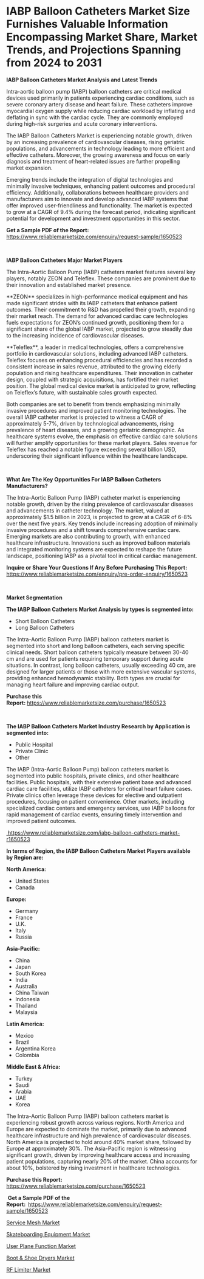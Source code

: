 <p><h1>IABP Balloon Catheters Market Size Furnishes Valuable Information Encompassing Market Share, Market Trends, and Projections Spanning from 2024 to 2031</h1></p><p><strong>IABP Balloon Catheters Market Analysis and Latest Trends</strong></p>
<p><p>Intra-aortic balloon pump (IABP) balloon catheters are critical medical devices used primarily in patients experiencing cardiac conditions, such as severe coronary artery disease and heart failure. These catheters improve myocardial oxygen supply while reducing cardiac workload by inflating and deflating in sync with the cardiac cycle. They are commonly employed during high-risk surgeries and acute coronary interventions.</p><p>The IABP Balloon Catheters Market is experiencing notable growth, driven by an increasing prevalence of cardiovascular diseases, rising geriatric populations, and advancements in technology leading to more efficient and effective catheters. Moreover, the growing awareness and focus on early diagnosis and treatment of heart-related issues are further propelling market expansion.</p><p>Emerging trends include the integration of digital technologies and minimally invasive techniques, enhancing patient outcomes and procedural efficiency. Additionally, collaborations between healthcare providers and manufacturers aim to innovate and develop advanced IABP systems that offer improved user-friendliness and functionality. The market is expected to grow at a CAGR of 9.4% during the forecast period, indicating significant potential for development and investment opportunities in this sector.</p></p>
<p><strong>Get a Sample PDF of the Report:&nbsp;</strong> <a href="https://www.reliablemarketsize.com/enquiry/request-sample/1650523?utm_campaign=1131&utm_medium=2&utm_source=Github&utm_content=ia&utm_term=26092024&utm_id=iabp-balloon-catheters">https://www.reliablemarketsize.com/enquiry/request-sample/1650523</a></p>
<p>&nbsp;</p>
<p><strong>IABP Balloon Catheters Major Market Players</strong></p>
<p><p>The Intra-Aortic Balloon Pump (IABP) catheters market features several key players, notably ZEON and Teleflex. These companies are prominent due to their innovation and established market presence. </p><p>**ZEON** specializes in high-performance medical equipment and has made significant strides with its IABP catheters that enhance patient outcomes. Their commitment to R&D has propelled their growth, expanding their market reach. The demand for advanced cardiac care technologies fuels expectations for ZEON’s continued growth, positioning them for a significant share of the global IABP market, projected to grow steadily due to the increasing incidence of cardiovascular diseases.</p><p>**Teleflex**, a leader in medical technologies, offers a comprehensive portfolio in cardiovascular solutions, including advanced IABP catheters. Teleflex focuses on enhancing procedural efficiencies and has recorded a consistent increase in sales revenue, attributed to the growing elderly population and rising healthcare expenditures. Their innovation in catheter design, coupled with strategic acquisitions, has fortified their market position. The global medical device market is anticipated to grow, reflecting on Teleflex’s future, with sustainable sales growth expected.</p><p>Both companies are set to benefit from trends emphasizing minimally invasive procedures and improved patient monitoring technologies. The overall IABP catheter market is projected to witness a CAGR of approximately 5-7%, driven by technological advancements, rising prevalence of heart diseases, and a growing geriatric demographic. As healthcare systems evolve, the emphasis on effective cardiac care solutions will further amplify opportunities for these market players. Sales revenue for Teleflex has reached a notable figure exceeding several billion USD, underscoring their significant influence within the healthcare landscape.</p></p>
<p>&nbsp;</p>
<p><strong>What Are The Key Opportunities For IABP Balloon Catheters Manufacturers?</strong></p>
<p><p>The Intra-Aortic Balloon Pump (IABP) catheter market is experiencing notable growth, driven by the rising prevalence of cardiovascular diseases and advancements in catheter technology. The market, valued at approximately $1.5 billion in 2023, is projected to grow at a CAGR of 6-8% over the next five years. Key trends include increasing adoption of minimally invasive procedures and a shift towards comprehensive cardiac care. Emerging markets are also contributing to growth, with enhanced healthcare infrastructure. Innovations such as improved balloon materials and integrated monitoring systems are expected to reshape the future landscape, positioning IABP as a pivotal tool in critical cardiac management.</p></p>
<p><strong>Inquire or Share Your Questions If Any Before Purchasing This Report:</strong> <a href="https://www.reliablemarketsize.com/enquiry/pre-order-enquiry/1650523?utm_campaign=1131&utm_medium=2&utm_source=Github&utm_content=ia&utm_term=26092024&utm_id=iabp-balloon-catheters">https://www.reliablemarketsize.com/enquiry/pre-order-enquiry/1650523</a></p>
<p>&nbsp;</p>
<p><strong>Market Segmentation</strong></p>
<p><strong>The IABP Balloon Catheters Market Analysis by types is segmented into:</strong></p>
<p><ul><li>Short Balloon Catheters</li><li>Long Balloon Catheters</li></ul></p>
<p><p>The Intra-Aortic Balloon Pump (IABP) balloon catheters market is segmented into short and long balloon catheters, each serving specific clinical needs. Short balloon catheters typically measure between 30-40 cm and are used for patients requiring temporary support during acute situations. In contrast, long balloon catheters, usually exceeding 40 cm, are designed for larger patients or those with more extensive vascular systems, providing enhanced hemodynamic stability. Both types are crucial for managing heart failure and improving cardiac output.</p></p>
<p><strong>Purchase this Report:&nbsp;</strong><a href="https://www.reliablemarketsize.com/purchase/1650523?utm_campaign=1131&utm_medium=2&utm_source=Github&utm_content=ia&utm_term=26092024&utm_id=iabp-balloon-catheters">https://www.reliablemarketsize.com/purchase/1650523</a></p>
<p>&nbsp;</p>
<p><strong>The IABP Balloon Catheters Market Industry Research by Application is segmented into:</strong></p>
<p><ul><li>Public Hospital</li><li>Private Clinic</li><li>Other</li></ul></p>
<p><p>The IABP (Intra-Aortic Balloon Pump) balloon catheters market is segmented into public hospitals, private clinics, and other healthcare facilities. Public hospitals, with their extensive patient base and advanced cardiac care facilities, utilize IABP catheters for critical heart failure cases. Private clinics often leverage these devices for elective and outpatient procedures, focusing on patient convenience. Other markets, including specialized cardiac centers and emergency services, use IABP balloons for rapid management of cardiac events, ensuring timely intervention and improved patient outcomes.</p></p>
<p><a href="https://www.reliablemarketsize.com/iabp-balloon-catheters-market-r1650523?utm_campaign=1131&utm_medium=2&utm_source=Github&utm_content=ia&utm_term=26092024&utm_id=iabp-balloon-catheters">&nbsp;https://www.reliablemarketsize.com/iabp-balloon-catheters-market-r1650523</a></p>
<p><strong>In terms of Region, the IABP Balloon Catheters Market Players available by Region are:</strong></p>
<p>
    <p> <strong> North America: </strong>
        <ul>
            <li>United States</li>
            <li>Canada</li>
        </ul>
        </p> 
    <p> <strong> Europe: </strong>
        <ul>
            <li>Germany</li>
            <li>France</li>
            <li>U.K.</li>
            <li>Italy</li>
            <li>Russia</li>
        </ul>
        </p> 
    <p> <strong> Asia-Pacific: </strong>
        <ul>
            <li>China</li>
            <li>Japan</li>
            <li>South Korea</li>
            <li>India</li>
            <li>Australia</li>
            <li>China Taiwan</li>
            <li>Indonesia</li>
            <li>Thailand</li>
            <li>Malaysia</li>
        </ul>
        </p> 
    <p> <strong> Latin America: </strong>
        <ul>
            <li>Mexico</li>
            <li>Brazil</li>
            <li>Argentina Korea</li>
            <li>Colombia</li>
        </ul>
        </p> 
    <p> <strong> Middle East & Africa: </strong>
        <ul>
            <li>Turkey</li>
            <li>Saudi</li>
            <li>Arabia</li>
            <li>UAE</li>
            <li>Korea</li>
        </ul>
    </p>
    </p>
<p><p>The Intra-Aortic Balloon Pump (IABP) balloon catheters market is experiencing robust growth across various regions. North America and Europe are expected to dominate the market, primarily due to advanced healthcare infrastructure and high prevalence of cardiovascular diseases. North America is projected to hold around 40% market share, followed by Europe at approximately 30%. The Asia-Pacific region is witnessing significant growth, driven by improving healthcare access and increasing patient populations, capturing nearly 20% of the market. China accounts for about 10%, bolstered by rising investment in healthcare technologies.</p></p>
<p><strong>Purchase this Report: </strong><a href="https://www.reliablemarketsize.com/purchase/1650523?utm_campaign=1131&utm_medium=2&utm_source=Github&utm_content=ia&utm_term=26092024&utm_id=iabp-balloon-catheters">https://www.reliablemarketsize.com/purchase/1650523</a></p>
<p>&nbsp;<strong>Get a Sample PDF of the Report:&nbsp;&nbsp;</strong><a href="https://www.reliablemarketsize.com/enquiry/request-sample/1650523?utm_campaign=1131&utm_medium=2&utm_source=Github&utm_content=ia&utm_term=26092024&utm_id=iabp-balloon-catheters">https://www.reliablemarketsize.com/enquiry/request-sample/1650523</a></p>
<p><strong></strong></p>
<p><p><a href="https://www.linkedin.com/pulse/global-service-mesh-market-product-type-application-region-companies-4wnrf?trackingId=ZJazOeBjQna8BWWNYwBcuA%3D%3D&utm_campaign=1131&utm_medium=2&utm_source=Github&utm_content=ia&utm_term=26092024&utm_id=iabp-balloon-catheters">Service Mesh Market</a></p><p><a href="https://issuu.com/reportprime-2/docs/skateboarding-equipment-market-size_519323fc7f7a2e?utm_campaign=1131&utm_medium=2&utm_source=Github&utm_content=ia&utm_term=26092024&utm_id=iabp-balloon-catheters">Skateboarding Equipment Market</a></p><p><a href="https://www.linkedin.com/pulse/user-plane-function-market-size-share-analysis-growth-txmdc?utm_campaign=1131&utm_medium=2&utm_source=Github&utm_content=ia&utm_term=26092024&utm_id=iabp-balloon-catheters">User Plane Function Market</a></p><p><a href="https://issuu.com/reportprime-2/docs/boot-shoe-dryers-market-size-2030.p_d63985d32da8ad?utm_campaign=1131&utm_medium=2&utm_source=Github&utm_content=ia&utm_term=26092024&utm_id=iabp-balloon-catheters">Boot & Shoe Dryers Market</a></p><p><a href="https://www.linkedin.com/pulse/future-innovation-global-rf-limiter-market-growth-opportunities-iht6c?utm_campaign=1131&utm_medium=2&utm_source=Github&utm_content=ia&utm_term=26092024&utm_id=iabp-balloon-catheters">RF Limiter Market</a></p></p>
